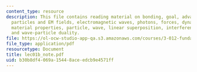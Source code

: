 ```yaml
---
content_type: resource
description: This file contains reading material on bonding, goal, advanced materials,
  particles and EM fields, electromagnetic waves, photons, forces, dynamics, matter,
  material properties, particle, wave, linear superposition, interference patterns
  and wave-particle duality.
file: https://ol-ocw-studio-app-qa.s3.amazonaws.com/courses/3-012-fundamentals-of-materials-science-fall-2005/b30b8df4069a15448aceedcb9e4571ff_lec01b_note.pdf
file_type: application/pdf
resourcetype: Document
title: lec01b_note.pdf
uid: b30b8df4-069a-1544-8ace-edcb9e4571ff
---
```

